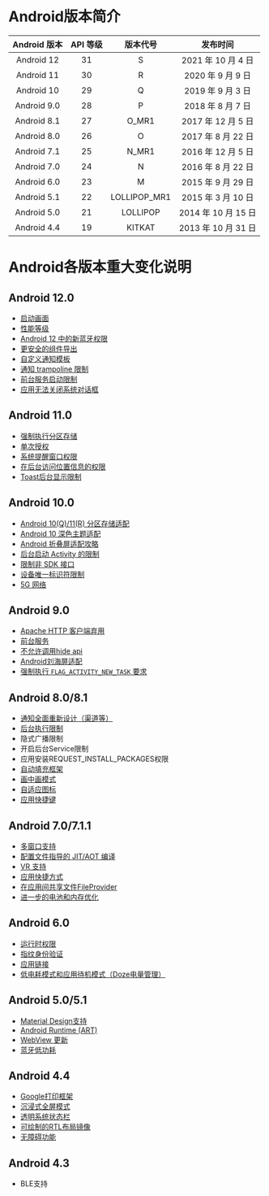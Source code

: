 
# Android版本简介

| Android 版本 | API 等级 |    版本代号   |        发布时间       |
| :--------:  | :-----: | :----------: | :------------------: |
| Android 12  |    31   |       S      |  2021 年 10 月 4 日   |
| Android 11  |    30   |       R      |  2020 年 9 月 9 日    |
| Android 10  |    29   |       Q      |  2019 年 9 月 3 日    |
| Android 9.0 |    28   |       P      |  2018 年 8 月 7 日    |
| Android 8.1 |    27   |     O_MR1    |  2017 年 12 月 5 日   |
| Android 8.0 |    26   |       O      |  2017 年 8 月 22 日   |
| Android 7.1 |    25   |     N_MR1    |  2016 年 12 月 5 日   |
| Android 7.0 |    24   |       N      |  2016 年 8 月 22 日   |
| Android 6.0 |    23   |       M      |  2015 年 9 月 29 日   |
| Android 5.1 |    22   | LOLLIPOP_MR1 |  2015 年 3 月 10 日   |
| Android 5.0 |    21   |   LOLLIPOP   |  2014 年 10 月 15 日  |
| Android 4.4 |    19   |    KITKAT    |  2013 年 10 月 31 日  |

# Android各版本重大变化说明

## Android 12.0

* [启动画面](https://developer.android.google.cn/about/versions/12/features/splash-screen?hl=zh-cn)
* [性能等级](https://developer.android.google.cn/about/versions/12/features/performance-class?hl=zh-cn)
* [Android 12 中的新蓝牙权限](https://developer.android.google.cn/about/versions/12/features/bluetooth-permissions?hl=zh-cn)
* [更安全的组件导出](https://developer.android.google.cn/about/versions/12/behavior-changes-12?hl=zh-cn#exported)
* [自定义通知模板](https://developer.android.google.cn/about/versions/12/behavior-changes-12?hl=zh-cn#custom-notifications)
* [通知 trampoline 限制](https://developer.android.google.cn/about/versions/12/behavior-changes-12?hl=zh-cn#notification-trampolines)
* [前台服务启动限制](https://developer.android.google.cn/about/versions/12/behavior-changes-12?hl=zh-cn#foreground-service-launch-restrictions)
* [应用无法关闭系统对话框](https://developer.android.google.cn/about/versions/12/behavior-changes-all?hl=zh-cn#close-system-dialogs)

## Android 11.0

* [强制执行分区存储](https://developer.android.google.cn/about/versions/11/privacy/storage?hl=zh-cn#scoped-storage)
* [单次授权](https://developer.android.google.cn/about/versions/11/privacy/permissions?hl=zh-cn#one-time)
* [系统提醒窗口权限](https://developer.android.google.cn/about/versions/11/privacy/permissions?hl=zh-cn#system-alert)
* [在后台访问位置信息的权限](https://developer.android.google.cn/about/versions/11/privacy/location?hl=zh-cn#background-location)
* [Toast后台显示限制](https://developer.android.google.cn/about/versions/11/behavior-changes-11?hl=zh-cn#toasts)

## Android 10.0

* [Android 10(Q)/11(R) 分区存储适配](https://juejin.cn/post/6862633674089693197)
* [Android 10 深色主题适配](https://guolin.blog.csdn.net/article/details/106061657)
* [Android 折叠屏适配攻略](https://juejin.cn/post/6844903889267867656)
* [后台启动 Activity 的限制](https://juejin.cn/post/6844904073024503822#heading-13)
* [限制非 SDK 接口](https://developer.android.google.cn/about/versions/10/behavior-changes-all?hl=zh-cn#non-sdk-restrictions)
* [设备唯一标识符限制](https://juejin.cn/post/6844904073024503822#heading-20)
* [5G 网络](https://developer.android.google.cn/about/versions/10/highlights?hl=zh-cn#5g_networks)

## Android 9.0

* [Apache HTTP 客户端弃用](https://developer.android.google.cn/about/versions/pie/android-9.0-changes-28?hl=zh-cn#apache-p)
* [前台服务](https://developer.android.google.cn/about/versions/pie/android-9.0-changes-28?hl=zh-cn#fg-svc)
* [不允许调用hide api](https://weishu.me/2019/03/16/another-free-reflection-above-android-p/)
* [Android刘海屏适配](https://www.jianshu.com/p/561f7241153b)
* [强制执行 `FLAG_ACTIVITY_NEW_TASK` 要求](https://developer.android.google.cn/about/versions/pie/android-9.0-changes-all?hl=zh-cn#fant-required)

## Android 8.0/8.1

* [通知全面重新设计（渠道等）](https://developer.android.google.cn/about/versions/oreo/android-8.0?hl=zh-cn#notifications)
* [后台执行限制](https://developer.android.google.cn/about/versions/oreo/android-8.0-changes?hl=zh-cn#back-all)
* 隐式广播限制
* 开启后台Service限制
* 应用安装REQUEST_INSTALL_PACKAGES权限
* [自动填充框架](https://developer.android.google.cn/about/versions/oreo/android-8.0?hl=zh-cn#af)
* [画中画模式](https://developer.android.google.cn/about/versions/oreo/android-8.0?hl=zh-cn#opip)
* [自适应图标](https://developer.android.google.cn/about/versions/oreo/android-8.0?hl=zh-cn#ai)
* [应用快捷键](https://developer.android.google.cn/about/versions/oreo/android-8.0-changes?hl=zh-cn#as)

## Android 7.0/7.1.1

* [多窗口支持](https://developer.android.google.cn/about/versions/nougat/android-7.0?hl=zh-cn#multi-window_support)
* [配置文件指导的 JIT/AOT 编译](https://developer.android.google.cn/about/versions/nougat/android-7.0?hl=zh-cn#jit_aot)
* [VR 支持](https://developer.android.google.cn/about/versions/nougat/android-7.0?hl=zh-cn#vr)
* [应用快捷方式](https://developer.android.google.cn/about/versions/nougat/android-7.1?hl=zh-cn#shortcuts)
* [在应用间共享文件FileProvider](https://developer.android.google.cn/about/versions/nougat/android-7.0-changes?hl=zh-cn#sharing-files)
* [进一步的电池和内存优化](https://developer.android.google.cn/about/versions/nougat/android-7.0-changes?hl=zh-cn#perf)

## Android 6.0

* [运行时权限](https://developer.android.google.cn/about/versions/marshmallow/android-6.0-changes?hl=zh-cn#behavior-runtime-permissions)
* [指纹身份验证](https://developer.android.google.cn/about/versions/marshmallow/android-6.0?hl=zh-cn#fingerprint-authentication)
* [应用链接](https://developer.android.google.cn/about/versions/marshmallow/android-6.0?hl=zh-cn#app-linking)
* [低电耗模式和应用待机模式（Doze电量管理）](https://developer.android.google.cn/about/versions/marshmallow/android-6.0-changes?hl=zh-cn#behavior-power)

## Android 5.0/5.1

* [Material Design支持](https://developer.android.google.cn/about/versions/android-5.0?hl=zh-cn#MaterialDesign)
* [Android Runtime (ART)](https://developer.android.google.cn/about/versions/android-5.0-changes?hl=zh-cn#ART)
* [WebView 更新](https://developer.android.google.cn/about/versions/android-5.0?hl=zh-cn#WebView)
* [蓝牙低功耗](https://developer.android.google.cn/about/versions/android-5.0?hl=zh-cn#BluetoothBroadcasting)

## Android 4.4

* [Google打印框架](https://developer.android.google.cn/about/versions/android-4.4?hl=zh-cn#Printing)
* [沉浸式全屏模式](https://developer.android.google.cn/about/versions/android-4.4?hl=zh-cn#ImmersiveMode)
* [透明系统状态栏](https://developer.android.google.cn/about/versions/android-4.4?hl=zh-cn#TranslucentBars)
* [可绘制的RTL布局镜像](https://developer.android.google.cn/about/versions/android-4.4?hl=zh-cn#DrawableMirroring)
* [无障碍功能](https://developer.android.google.cn/about/versions/android-4.4?hl=zh-cn#A11y)

## Android 4.3

* BLE支持